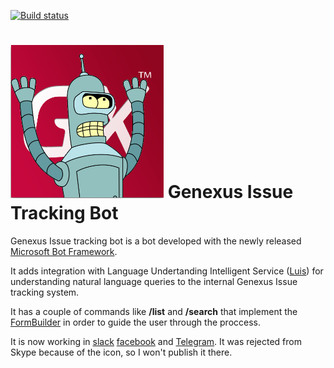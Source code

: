[![Build status](https://ci.appveyor.com/api/projects/status/8gfs2jgf3ec334r4?svg=true)](https://ci.appveyor.com/project/sebagomez/rochaissuesbot)

![Genexus Bender](./res/GenexusBender.png)
Genexus Issue Tracking Bot
==========================

Genexus Issue tracking bot is a bot developed with the newly released [Microsoft Bot Framework](https://dev.botframework.com/).

It adds integration with Language Undertanding Intelligent Service ([Luis](http://luis.ai)) for understanding natural language queries to the internal Genexus Issue tracking system.

It has a couple of commands like **/list** and **/search** that implement the [FormBuilder](http://docs.botframework.com/sdkreference/csharp/de/d9d/class_microsoft_1_1_bot_1_1_builder_1_1_form_flow_1_1_form_builder.html) in order to guide the user through the proccess.

It is now working in [slack](http://slack.com) [facebook](http://www.facebook.com/genexusitbot) and [Telegram](http://telegram.org). It was rejected from Skype because of the icon, so I won't publish it there.
